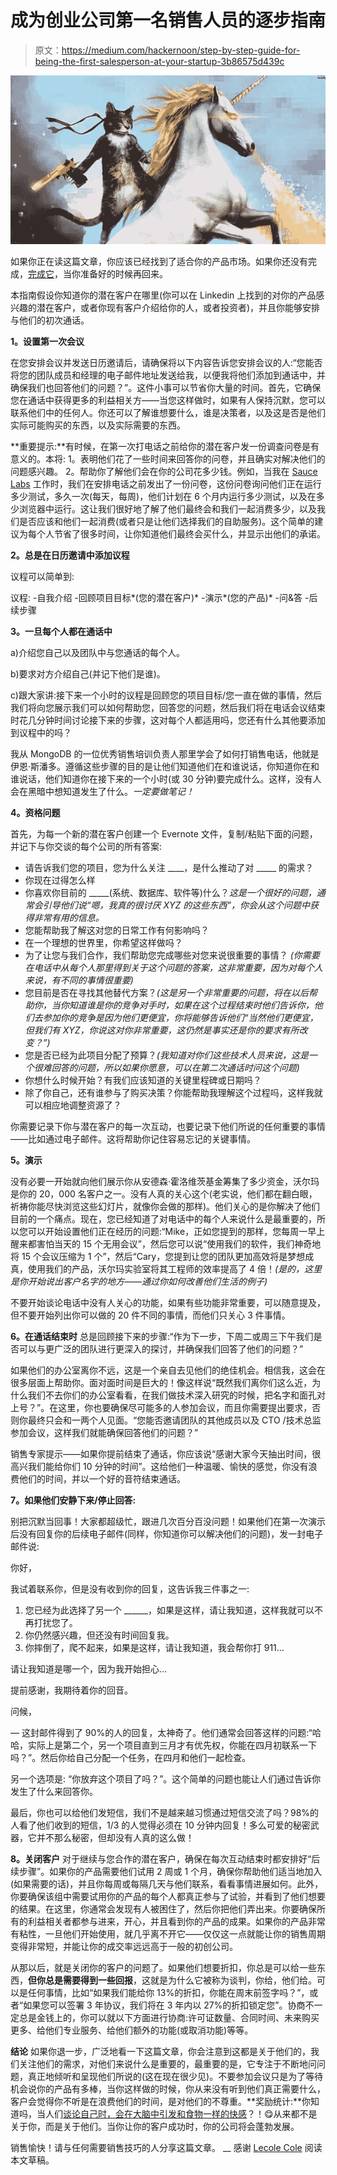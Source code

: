 # 成为创业公司第一名销售人员的逐步指南

> 原文：<https://medium.com/hackernoon/step-by-step-guide-for-being-the-first-salesperson-at-your-startup-3b86575d439c>

![](img/a108f27b32724c98aaa6abb1705f0d9d.png)

如果你正在读这篇文章，你应该已经找到了适合你的产品市场。如果你还没有完成，[完成它](http://firstround.com/review/classpass-founder-on-how-marketplace-startups-can-achieve-product-market-fit/)，当你准备好的时候再回来。

本指南假设你知道你的潜在客户在哪里(你可以在 Linkedin 上找到的对你的产品感兴趣的潜在客户，或者你现有客户介绍给你的人，或者投资者)，并且你能够安排与他们的初次通话。

**1。设置第一次会议**

在您安排会议并发送日历邀请后，请确保将以下内容告诉您安排会议的人:“您能否将您的团队成员和经理的电子邮件地址发送给我，以便我将他们添加到通话中，并确保我们也回答他们的问题？”。这件小事可以节省你大量的时间。首先，它确保您在通话中获得更多的利益相关方——当您这样做时，如果有人保持沉默，您可以联系他们中的任何人。你还可以了解谁想要什么，谁是决策者，以及这是否是他们实际可能购买的东西，以及实际需要的东西。

**重要提示:**有时候，在第一次打电话之前给你的潜在客户发一份调查问卷是有意义的。本将:
1。表明他们花了一些时间来回答你的问卷，并且确实对解决他们的问题感兴趣。
2。帮助你了解他们会在你的公司花多少钱。例如，当我在 [Sauce Labs](https://saucelabs.com/) 工作时，我们在安排电话之前发出了一份问卷，这份问卷询问他们正在运行多少测试，多久一次(每天，每周)，他们计划在 6 个月内运行多少测试，以及在多少浏览器中运行。这让我们很好地了解了他们最终会和我们一起消费多少，以及我们是否应该和他们一起消费(或者只是让他们选择我们的自助服务)。这个简单的建议为每个人节省了很多时间，让你知道他们最终会买什么，并显示出他们的承诺。

**2。总是在日历邀请中添加议程**

议程可以简单到:

议程:
-自我介绍
-回顾项目目标*(您的潜在客户)*
-演示*(您的产品)*
-问&答
-后续步骤

**3。一旦每个人都在通话中**

a)介绍您自己以及团队中与您通话的每个人。

b)要求对方介绍自己(并记下他们是谁)。

c)跟大家讲:接下来一个小时的议程是回顾您的项目目标/您一直在做的事情，然后我们将向您展示我们可以如何帮助您，回答您的问题，然后我们将在电话会议结束时花几分钟时间讨论接下来的步骤，这对每个人都适用吗，您还有什么其他要添加到议程中的吗？

我从 MongoDB 的一位优秀销售培训负责人那里学会了如何打销售电话，他就是伊恩·斯潘多。遵循这些步骤的目的是让他们知道他们在和谁说话，你知道你在和谁说话，他们知道你在接下来的一个小时(或 30 分钟)要完成什么。这样，没有人会在黑暗中想知道发生了什么。*一定要做笔记！*

**4。资格问题**

首先，为每一个新的潜在客户创建一个 Evernote 文件，复制/粘贴下面的问题，并记下与你交谈的每个公司的所有答案:

*   请告诉我们您的项目，您为什么关注 ____，是什么推动了对 _____ 的需求？
*   你现在过得怎么样
*   你喜欢你目前的 _____(系统、数据库、软件等)什么？*这是一个很好的问题，通常会引导他们说“嗯，我真的很讨厌 XYZ 的这些东西”，你会从这个问题中获得非常有用的信息。*
*   您能帮助我了解这对您的日常工作有何影响吗？
*   在一个理想的世界里，你希望这样做吗？
*   为了让您与我们合作，我们帮助您完成哪些对您来说很重要的事情？ *(你需要在电话中从每个人那里得到关于这个问题的答案，这非常重要，因为对每个人来说，有不同的事情很重要)*
*   您目前是否在寻找其他替代方案？*(这是另一个非常重要的问题，将在以后帮助你，当你知道谁是你的竞争对手时，如果在这个过程结束时他们告诉你，他们去参加你的竞争是因为他们更便宜，你将能够告诉他们“当然他们更便宜，但我们有 XYZ，你说这对你非常重要，这仍然是事实还是你的要求有所改变？”)*
*   您是否已经为此项目分配了预算？*(我知道对你们这些技术人员来说，这是一个很难回答的问题，所以如果你愿意，可以在第二次通话时问这个问题)*
*   你想什么时候开始？有我们应该知道的关键里程碑或日期吗？
*   除了你自己，还有谁参与了购买决策？你能帮助我理解这个过程吗，这样我就可以相应地调整资源了？

你需要记录下你与潜在客户的每一次互动，也要记录下他们所说的任何重要的事情——比如通过电子邮件。这将帮助你记住容易忘记的关键事情。

**5。演示**

没有必要一开始就向他们展示你从安德森·霍洛维茨基金筹集了多少资金，沃尔玛是你的 20，000 名客户之一。没有人真的关心这个(老实说，他们都在翻白眼，祈祷你能尽快浏览这些幻灯片，就像你会做的那样)。他们关心的是你解决了他们目前的一个痛点。现在，您已经知道了对电话中的每个人来说什么是最重要的，所以您可以开始设置他们正在经历的问题:“Mike，正如您提到的那样，您每周一早上醒来都害怕当天的 15 个无用会议”，然后您可以说“使用我们的软件，我们神奇地将 15 个会议压缩为 1 个”，然后“Cary，您提到让您的团队更加高效将是梦想成真，使用我们的产品，沃尔玛实验室将其工程师的效率提高了 4 倍！*(是的，这里是你开始说出客户名字的地方——通过你如何改善他们生活的例子)*

不要开始谈论电话中没有人关心的功能，如果有些功能非常重要，可以随意提及，但不要开始列出你可以做的 20 件不同的事情，而他们只关心 3 件事情。

**6。在通话结束时**
总是回顾接下来的步骤:“作为下一步，下周二或周三下午我们是否可以与更广泛的团队进行更深入的探讨，并确保我们回答了他们的问题？”

如果他们的办公室离你不远，这是一个亲自去见他们的绝佳机会。相信我，这会在很多层面上帮助你。面对面时间是巨大的！像这样说“既然我们离你们这么近，为什么我们不去你们的办公室看看，在我们做技术深入研究的时候，把名字和面孔对上号？”。在这里，你也要确保尽可能多的人参加会议，而且你需要提出要求，否则你最终只会和一两个人见面。“您能否邀请团队的其他成员以及 CTO /技术总监参加会议，这样我们就能确保回答他们的问题？”

销售专家提示——如果你提前结束了通话，你应该说“感谢大家今天抽出时间，很高兴我们能给你们 10 分钟的时间”。这给他们一种温暖、愉快的感觉，你没有浪费他们的时间，并以一个好的音符结束通话。

**7。如果他们安静下来/停止回答:**

别把沉默当回事！大家都超级忙，跟进几次百分百没问题！如果他们在第一次演示后没有回复你的后续电子邮件(同样，你知道你可以解决他们的问题)，发一封电子邮件说:

你好，

我试着联系你，但是没有收到你的回复，这告诉我三件事之一:

1.  您已经为此选择了另一个 ______，如果是这样，请让我知道，这样我就可以不再打扰您了。
2.  你仍然感兴趣，但还没有时间回复我。
3.  你摔倒了，爬不起来，如果是这样，请让我知道，我会帮你打 911…

请让我知道是哪一个，因为我开始担心…

提前感谢，我期待着你的回音。

问候，

—
这封邮件得到了 90%的人的回复，太神奇了。他们通常会回答这样的问题:“哈哈，实际上是第二个，另一个项目直到三月才有优先权，你能在四月初联系一下吗？”。然后你给自己分配一个任务，在四月和他们一起检查。

另一个选项是:
“你放弃这个项目了吗？”。这个简单的问题也能让人们通过告诉你发生了什么来回答你。

最后，你也可以给他们发短信，我们不是越来越习惯通过短信交流了吗？98%的人看了他们收到的短信，1/3 的人觉得必须在 10 分钟内回复！多么可爱的秘密武器，它并不那么秘密，但却没有人真的这么做！

**8。关闭客户**
对于继续与您合作的潜在客户，确保在每次互动结束时都安排好“后续步骤”。如果你的产品需要他们试用 2 周或 1 个月，确保你帮助他们适当地加入(如果需要的话)，并且你每周或每隔几天与他们联系，看看事情进展如何。此外，你要确保该组中需要试用你的产品的每个人都真正参与了试验，并看到了他们想要的结果。在这里，你通常会发现有人被困住了，然后你把他们弄出来。你要确保所有的利益相关者都参与进来，开心，并且看到你的产品的成果。如果你的产品非常有粘性，一旦他们开始使用，就几乎离不开它——仅仅这一点就能让你的销售周期变得非常短，并能让你的成交率远远高于一般的初创公司。

从那以后，就是关闭你的客户的问题了。如果他们想要折扣，你总是可以给一些东西，**但你总是需要得到一些回报**，这就是为什么它被称为谈判，你给，他们给。可以是任何事情，比如“如果我们能给你 13%的折扣，你能在周末前签字吗？”，或者“如果您可以签署 3 年协议，我们将在 3 年内以 27%的折扣锁定您”。协商不一定总是金钱上的，你可以就以下方面进行协商:许可证数量、合同时间、未来购买更多、给他们专业服务、给他们额外的功能(或取消功能)等等。

**结论**
如果你退一步，广泛地看一下这篇文章，你会注意到这都是关于他们的，我们关注他们的需求，对他们来说什么是重要的，最重要的是，它专注于不断地问问题，真正地倾听和呈现他们所说的(这在现在很少见)。不要参加会议只是为了等待机会说你的产品有多棒，当你这样做的时候，你从来没有听到他们真正需要什么，客户会觉得你不听是在浪费他们的时间，是对他们的不尊重。**奖励统计:**你知道吗，当人们[谈论自己时，会在大脑中引发和食物一样的快感](http://www.pnas.org/content/109/21/8038)？！😋从来都不是关于你，而是关于他们。当你让你的客户成功时，你的公司将会蓬勃发展。

销售愉快！请与任何需要销售技巧的人分享这篇文章。
__
感谢 [Lecole Cole](/@lecole) 阅读本文草稿。